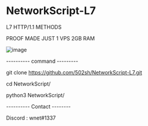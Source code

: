# NetworkScript-L7

L7 HTTP/1.1 METHODS 

PROOF MADE JUST 1 VPS 2GB RAM 

![image](https://github.com/502sh/NetworkScript-L7/assets/121850416/14097485-bdc8-40ce-81ec-2e8c76bd960c)

---------- command ---------

git clone https://github.com/502sh/NetworkScript-L7.git

cd NetworkScript/

python3 NetworkScript/

---------- Contact --------

Discord : wnet#1337
